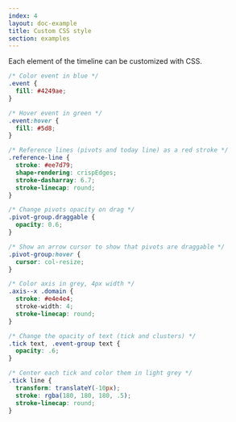```yaml
---
index: 4
layout: doc-example
title: Custom CSS style
section: examples
---
```


Each element of the timeline can be customized with CSS.

```css
/* Color event in blue */
.event {
  fill: #4249ae;
}

/* Hover event in green */
.event:hover {
  fill: #5d8;
}

/* Reference lines (pivots and today line) as a red stroke */
.reference-line {
  stroke: #ee7d79;
  shape-rendering: crispEdges;
  stroke-dasharray: 6.7;
  stroke-linecap: round;
}

/* Change pivots opacity on drag */
.pivot-group.draggable {
  opacity: 0.6;
}

/* Show an arrow cursor to show that pivots are draggable */
.pivot-group:hover {
  cursor: col-resize;
}

/* Color axis in grey, 4px width */
.axis--x .domain {
  stroke: #e4e4e4;
  stroke-width: 4;
  stroke-linecap: round;
}

/* Change the opacity of text (tick and clusters) */
.tick text, .event-group text {
  opacity: .6;
}

/* Center each tick and color them in light grey */
.tick line {
  transform: translateY(-10px);
  stroke: rgba(180, 180, 180, .5);
  stroke-linecap: round;
}
```

<script>
var conf = {
  selector: '#timeline',
  dateRange: [
    new Date('2017-01-01'),
    new Date('2019-01-01'),
  ],
  intervals: [
    [new Date('09 May 2017'), new Date('12 May 2018'), 180]
  ],
  data: [
      {date: new Date('01 May 2017')},
      {date: new Date('10 Aug 2018')},
      {date: new Date('11 Aug 2018')},
  ]
};

var t = new Zeitline.Timeline(conf);
t.render();
</script>
